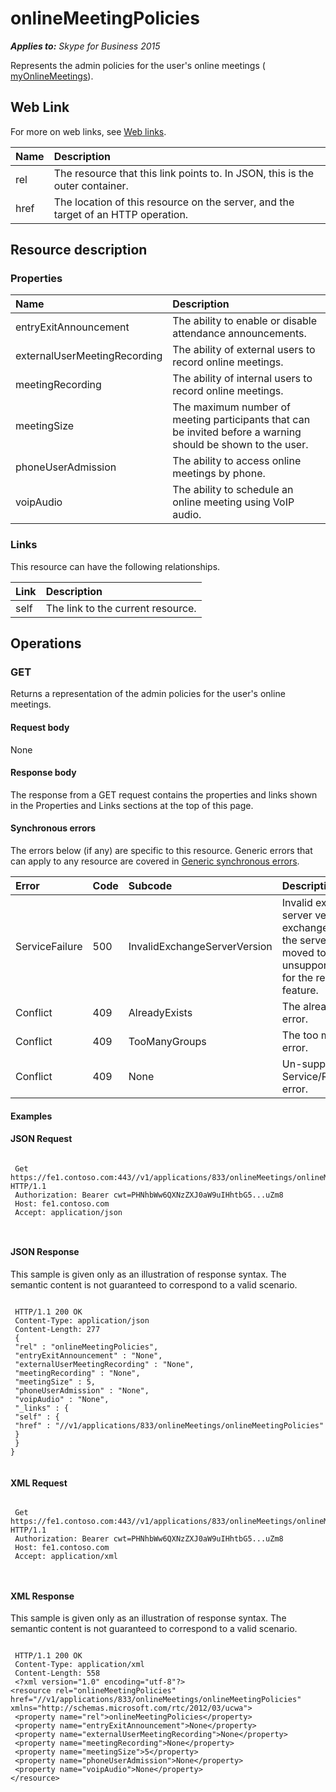 
# onlineMeetingPolicies 


 _**Applies to:** Skype for Business 2015_


Represents the admin policies for the user's online meetings ( [myOnlineMeetings](myOnlineMeetings_ref.md)). 

## Web Link
<a name="sectionSection0"> </a>

For more on web links, see [Web links](WebLinks.md).



|**Name**|**Description**|
|:-----|:-----|
|rel|The resource that this link points to. In JSON, this is the outer container.|
|href|The location of this resource on the server, and the target of an HTTP operation.|

## Resource description
<a name="sectionSection1"> </a>




### Properties





|**Name**|**Description**|
|:-----|:-----|
|entryExitAnnouncement|The ability to enable or disable attendance announcements.|
|externalUserMeetingRecording|The ability of external users to record online meetings.|
|meetingRecording|The ability of internal users to record online meetings.|
|meetingSize|The maximum number of meeting participants that can be invited before a warning should be shown to the user.|
|phoneUserAdmission|The ability to access online meetings by phone.|
|voipAudio|The ability to schedule an online meeting using VoIP audio.|

### Links

This resource can have the following relationships.



|**Link**|**Description**|
|:-----|:-----|
|self|The link to the current resource.|

## Operations
<a name="sectionSection2"> </a>




### GET

Returns a representation of the admin policies for the user's online meetings.


#### Request body

None


#### Response body

The response from a GET request contains the properties and links shown in the Properties and Links sections at the top of this page.


#### Synchronous errors

The errors below (if any) are specific to this resource. Generic errors that can apply to any resource are covered in [Generic synchronous errors](GenericSynchronousErrors.md).



|**Error**|**Code**|**Subcode**|**Description**|
|:-----|:-----|:-----|:-----|
|ServiceFailure|500|InvalidExchangeServerVersion|Invalid exchange server version.The exchange mailbox of the server might have moved to an unsupported version for the required feature.|
|Conflict|409|AlreadyExists|The already exists error.|
|Conflict|409|TooManyGroups|The too many groups error.|
|Conflict|409|None|Un-supported Service/Resource/API error.|

#### Examples




#### JSON Request


```

 Get https://fe1.contoso.com:443//v1/applications/833/onlineMeetings/onlineMeetingPolicies HTTP/1.1
 Authorization: Bearer cwt=PHNhbWw6QXNzZXJ0aW9uIHhtbG5...uZm8
 Host: fe1.contoso.com
 Accept: application/json
 
									
```


#### JSON Response

This sample is given only as an illustration of response syntax. The semantic content is not guaranteed to correspond to a valid scenario.


```

 HTTP/1.1 200 OK
 Content-Type: application/json
 Content-Length: 277
 {
 "rel" : "onlineMeetingPolicies",
 "entryExitAnnouncement" : "None",
 "externalUserMeetingRecording" : "None",
 "meetingRecording" : "None",
 "meetingSize" : 5,
 "phoneUserAdmission" : "None",
 "voipAudio" : "None",
 "_links" : {
 "self" : {
 "href" : "//v1/applications/833/onlineMeetings/onlineMeetingPolicies"
 }
 }
}
									
```


#### XML Request


```

 Get https://fe1.contoso.com:443//v1/applications/833/onlineMeetings/onlineMeetingPolicies HTTP/1.1
 Authorization: Bearer cwt=PHNhbWw6QXNzZXJ0aW9uIHhtbG5...uZm8
 Host: fe1.contoso.com
 Accept: application/xml
 
									
```


#### XML Response

This sample is given only as an illustration of response syntax. The semantic content is not guaranteed to correspond to a valid scenario.


```

 HTTP/1.1 200 OK
 Content-Type: application/xml
 Content-Length: 558
 <?xml version="1.0" encoding="utf-8"?>
<resource rel="onlineMeetingPolicies" href="//v1/applications/833/onlineMeetings/onlineMeetingPolicies" xmlns="http://schemas.microsoft.com/rtc/2012/03/ucwa">
 <property name="rel">onlineMeetingPolicies</property>
 <property name="entryExitAnnouncement">None</property>
 <property name="externalUserMeetingRecording">None</property>
 <property name="meetingRecording">None</property>
 <property name="meetingSize">5</property>
 <property name="phoneUserAdmission">None</property>
 <property name="voipAudio">None</property>
</resource>
									
```

